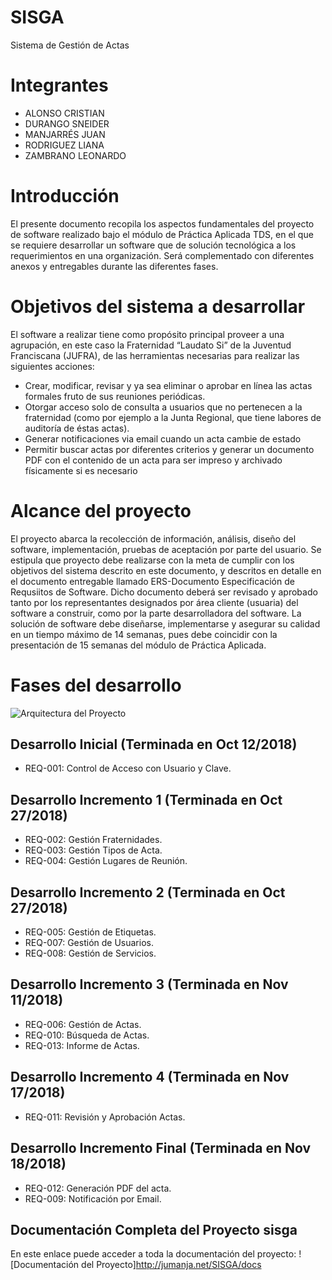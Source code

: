 # SISGA
Sistema de Gestión de Actas

# Integrantes
- ALONSO CRISTIAN
- DURANGO SNEIDER
- MANJARRÉS JUAN
- RODRIGUEZ LIANA
- ZAMBRANO LEONARDO

# Introducción
El presente documento recopila los aspectos fundamentales del proyecto de software realizado bajo el módulo de Práctica Aplicada TDS, en el que se requiere desarrollar un software que de solución tecnológica a los requerimientos en una organización. Será complementado con diferentes anexos y entregables durante las diferentes fases.

# Objetivos del sistema a desarrollar
El software a realizar tiene como propósito principal proveer a una agrupación, en este caso la Fraternidad “Laudato Si” de la Juventud Franciscana (JUFRA), de las herramientas necesarias para realizar las siguientes acciones:
-	Crear, modificar, revisar y ya sea eliminar o aprobar en línea las actas formales fruto de sus reuniones periódicas.
-	Otorgar acceso solo de consulta a usuarios que no pertenecen a la fraternidad (como por ejemplo a la Junta Regional, que tiene labores de auditoría de éstas actas).
-	Generar notificaciones via email cuando un acta cambie de estado
-	Permitir buscar actas por diferentes criterios y generar un documento PDF con el contenido de un acta para ser impreso y archivado físicamente si es necesario

# Alcance del proyecto
El proyecto abarca la recolección de información, análisis, diseño del software, implementación, pruebas de aceptación por parte del usuario. Se estipula que proyecto debe realizarse con la meta de cumplir con los objetivos del sistema descrito en este documento, y descritos en detalle en el documento entregable llamado ERS-Documento Especificación de Requsiitos de Software. Dicho documento deberá ser revisado y aprobado tanto por los representantes designados por área cliente (usuaria) del software a construir, como por la parte desarrolladora del software.
La solución de software debe diseñarse, implementarse y asegurar su calidad en un tiempo máximo de 14 semanas, pues debe coincidir con la presentación de 15 semanas del módulo de Práctica Aplicada.

# Fases del desarrollo
![Arquitectura del Proyecto](http://jumanja.net/SISGA/docs/img/02_diag_arq_incremental.png)

## Desarrollo Inicial (Terminada en Oct 12/2018)
- REQ-001: Control de Acceso con Usuario y Clave.

## Desarrollo Incremento 1 (Terminada en Oct 27/2018)
- REQ-002: Gestión Fraternidades.
- REQ-003: Gestión Tipos de Acta.
- REQ-004: Gestión Lugares de Reunión.

## Desarrollo Incremento 2 (Terminada en Oct 27/2018)
- REQ-005: Gestión de Etiquetas.
- REQ-007: Gestión de Usuarios.
- REQ-008: Gestión de Servicios.

## Desarrollo Incremento 3 (Terminada en Nov 11/2018)
- REQ-006: Gestión de Actas.
- REQ-010: Búsqueda de Actas.
- REQ-013: Informe de Actas.

## Desarrollo Incremento 4 (Terminada en Nov 17/2018)
- REQ-011: Revisión y Aprobación Actas.

## Desarrollo Incremento Final (Terminada en Nov 18/2018)
- REQ-012: Generación PDF del acta.
- REQ-009: Notificación por Email.

## Documentación Completa del Proyecto sisga
En este enlace puede acceder a toda la documentación del proyecto: ![Documentación del Proyecto]http://jumanja.net/SISGA/docs
